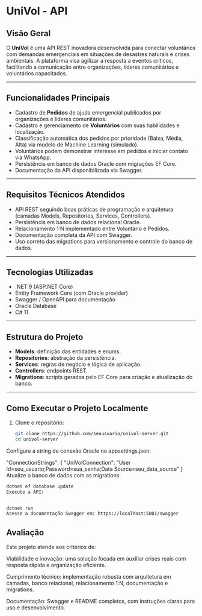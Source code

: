 # UniVol - API

## Visão Geral

O **UniVol** é uma API REST inovadora desenvolvida para conectar voluntários com demandas emergenciais em situações de desastres naturais e crises ambientais. A plataforma visa agilizar a resposta a eventos críticos, facilitando a comunicação entre organizações, líderes comunitários e voluntários capacitados.

---

## Funcionalidades Principais

- Cadastro de **Pedidos** de ajuda emergencial publicados por organizações e líderes comunitários.
- Cadastro e gerenciamento de **Voluntários** com suas habilidades e localização.
- Classificação automática dos pedidos por prioridade (Baixa, Média, Alta) via modelo de Machine Learning (simulado).
- Voluntários podem demonstrar interesse em pedidos e iniciar contato via WhatsApp.
- Persistência em banco de dados Oracle com migrações EF Core.
- Documentação da API disponibilizada via Swagger.

---

## Requisitos Técnicos Atendidos

- API REST seguindo boas práticas de programação e arquitetura (camadas Models, Repositories, Services, Controllers).
- Persistência em banco de dados relacional Oracle.
- Relacionamento 1:N implementado entre Voluntário e Pedidos.
- Documentação completa da API com Swagger.
- Uso correto das migrations para versionamento e controle do banco de dados.

---

## Tecnologias Utilizadas

- .NET 9 (ASP.NET Core)
- Entity Framework Core (com Oracle provider)
- Swagger / OpenAPI para documentação
- Oracle Database
- C# 11

---

## Estrutura do Projeto

- **Models**: definição das entidades e enums.
- **Repositories**: abstração da persistência.
- **Services**: regras de negócio e lógica de aplicação.
- **Controllers**: endpoints REST.
- **Migrations**: scripts gerados pelo EF Core para criação e atualização do banco.

---

## Como Executar o Projeto Localmente

1. Clone o repositório:
   ```bash
   git clone https://github.com/seuusuario/univol-server.git
   cd univol-server
Configure a string de conexão Oracle no appsettings.json:


"ConnectionStrings": {
  "UniVolConnection": "User Id=seu_usuario;Password=sua_senha;Data Source=seu_data_source"
}
Atualize o banco de dados com as migrations:

```bash
dotnet ef database update
Execute a API:


dotnet run
Acesse a documentação Swagger em: https://localhost:5001/swagger

```

## Avaliação
Este projeto atende aos critérios de:

Viabilidade e inovação: uma solução focada em auxiliar crises reais com resposta rápida e organização eficiente.

Cumprimento técnico: implementação robusta com arquitetura em camadas, banco relacional, relacionamento 1:N, documentação e migrations.

Documentação: Swagger e README completos, com instruções claras para uso e desenvolvimento.
